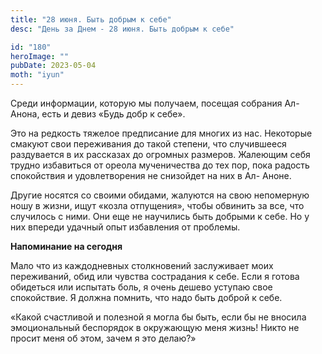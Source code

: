```yaml
---
title: "28 июня. Быть добрым к себе"
desc: "День за Днем - 28 июня. Быть добрым к себе"

id: "180"
heroImage: ""
pubDate: 2023-05-04
moth: "iyun"
---
```


Среди информации, которую мы получаем, посещая собрания Ал-Анона, есть и девиз
«Будь добр к себе».

Это на редкость тяжелое предписание для многих из нас. Некоторые смакуют свои
переживания до такой степени, что случившееся раздувается в их рассказах до
огромных размеров. Жалеющим себя трудно избавиться от ореола мученичества до
тех пор, пока радость спокойствия и удовлетворения не снизойдет на них в Ал-
Аноне.

Другие носятся со своими обидами, жалуются на свою непомерную ношу в жизни,
ищут «козла отпущения», чтобы обвинить за все, что случилось с ними. Они еще
не научились быть добрыми к себе. Но у них впереди удачный опыт избавления от
проблемы.

**Напоминание на сегодня**

Мало что из каждодневных столкновений заслуживает моих переживаний, обид или
чувства сострадания к себе. Если я готова обидеться или испытать боль, я очень
дешево уступаю свое спокойствие. Я должна помнить, что надо быть доброй к
себе.

«Какой счастливой и полезной я могла бы быть, если бы не вносила эмоциональный
беспорядок в окружающую меня жизнь! Никто не просит меня об этом, зачем я это
делаю?»
